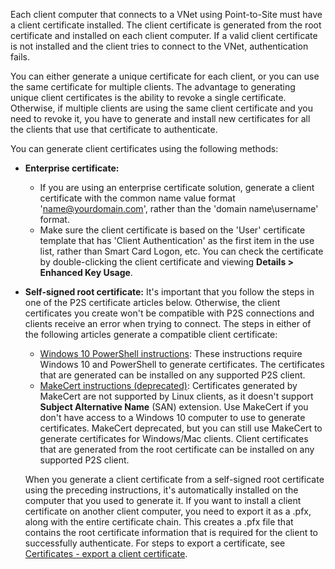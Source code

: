 Each client computer that connects to a VNet using Point-to-Site must have a client certificate installed. The client certificate is generated from the root certificate and installed on each client computer. If a valid client certificate is not installed and the client tries to connect to the VNet, authentication fails.

You can either generate a unique certificate for each client, or you can use the same certificate for multiple clients. The advantage to generating unique client certificates is the ability to revoke a single certificate. Otherwise, if multiple clients are using the same client certificate and you need to revoke it, you have to generate and install new certificates for all the clients that use that certificate to authenticate.

You can generate client certificates using the following methods:

- **Enterprise certificate:**

  - If you are using an enterprise certificate solution, generate a client certificate with the common name value format 'name@yourdomain.com', rather than the 'domain name\username' format.
  - Make sure the client certificate is based on the 'User' certificate template that has 'Client Authentication' as the first item in the use list, rather than Smart Card Logon, etc. You can check the certificate by double-clicking the client certificate and viewing **Details > Enhanced Key Usage**.

- **Self-signed root certificate:** It's important that you follow the steps in one of the P2S certificate articles below. Otherwise, the client certificates you create won't be compatible with P2S connections and clients receive an error when trying to connect. The steps in either of the following articles generate a compatible client certificate: 

  * [Windows 10 PowerShell instructions](../articles/vpn-gateway/vpn-gateway-certificates-point-to-site.md#clientcert): These instructions require Windows 10 and PowerShell to generate certificates. The certificates that are generated can be installed on any supported P2S client.
  * [MakeCert instructions (deprecated)](../articles/vpn-gateway/vpn-gateway-certificates-point-to-site-makecert.md): Certificates generated by MakeCert are not supported by Linux clients, as it doesn't support **Subject Alternative Name** (SAN) extension. Use MakeCert if you don't have access to a Windows 10 computer to use to generate certificates. MakeCert deprecated, but you can still use MakeCert to generate certificates for Windows/Mac clients. Client certificates that are generated from the root certificate can be installed on any supported P2S client.

  When you generate a client certificate from a self-signed root certificate using the preceding instructions, it's automatically installed on the computer that you used to generate it. If you want to install a client certificate on another client computer, you need to export it as a .pfx, along with the entire certificate chain. This creates a .pfx file that contains the root certificate information that is required for the client to successfully authenticate. For steps to export a certificate, see [Certificates - export a client certificate](../articles/vpn-gateway/vpn-gateway-certificates-point-to-site.md#clientexport).
